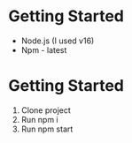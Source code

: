 # Getting Started

- Node.js (I used v16)
- Npm - latest

# Getting Started

1. Clone project
2. Run npm i
3. Run npm start
